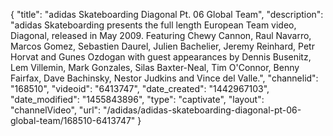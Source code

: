 {
    "title": "adidas Skateboarding Diagonal Pt. 06 Global Team",
    "description": "adidas Skateboarding presents the full length European Team video, Diagonal, released in May 2009. Featuring Chewy Cannon, Raul Navarro, Marcos Gomez, Sebastien Daurel, Julien Bachelier, Jeremy Reinhard, Petr Horvat and Gunes Ozdogan with guest appearances by Dennis Busenitz, Lem Villemin, Mark Gonzales, Silas Baxter-Neal, Tim O'Connor, Benny Fairfax, Dave Bachinsky, Nestor Judkins and Vince del Valle.",
    "channelid": "168510",
    "videoid": "6413747",
    "date_created": "1442967103",
    "date_modified": "1455843896",
    "type": "captivate",
    "layout": "channelVideo",
    "url": "\/adidas\/adidas-skateboarding-diagonal-pt-06-global-team\/168510-6413747"
}